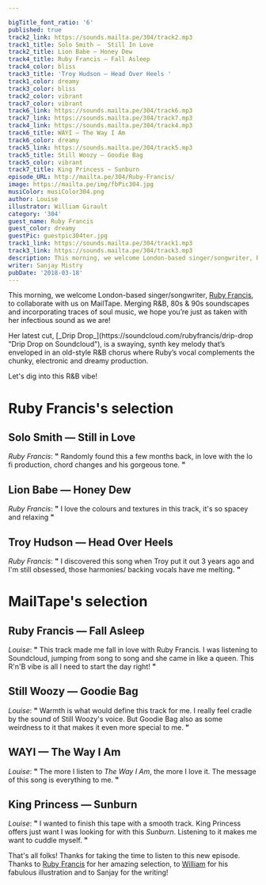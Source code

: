 ```yaml
---

bigTitle_font_ratio: '6'
published: true
track2_link: https://sounds.mailta.pe/304/track2.mp3
track1_title: Solo Smith —  Still In Love
track2_title: Lion Babe — Honey Dew
track4_title: Ruby Francis — Fall Asleep
track4_color: bliss
track3_title: 'Troy Hudson — Head Over Heels '
track1_color: dreamy
track3_color: bliss
track2_color: vibrant
track7_color: vibrant
track6_link: https://sounds.mailta.pe/304/track6.mp3
track7_link: https://sounds.mailta.pe/304/track7.mp3
track4_link: https://sounds.mailta.pe/304/track4.mp3
track6_title: WAYI — The Way I Am
track6_color: dreamy
track5_link: https://sounds.mailta.pe/304/track5.mp3
track5_title: Still Woozy — Goodie Bag
track5_color: vibrant
track7_title: King Princess — Sunburn
episode_URL: http://mailta.pe/304/Ruby-Francis/
image: https://mailta.pe/img/fbPic304.jpg
musiColor: musiColor304.png
author: Louise
illustrator: William Girault
category: '304'
guest_name: Ruby Francis
guest_color: dreamy
guestPic: guestpic304ter.jpg
track1_link: https://sounds.mailta.pe/304/track1.mp3
track3_link: https://sounds.mailta.pe/304/track3.mp3
description: This morning, we welcome London-based singer/songwriter, Ruby Francis, to collaborate with us on MailTape. Merging R&B, 80s & 90s soundscapes and incorporating traces of soul music, we hope you’re just as taken with her infectious sound as we are!
writer: Sanjay Mistry
pubDate: '2018-03-18'
---
```

This morning, we welcome London-based singer/songwriter, [Ruby Francis](https://www.instagram.com/ruby_francis/ "Ruby's Instagram feed"), to collaborate with us on MailTape. Merging R&B, 80s & 90s soundscapes and incorporating traces of soul music, we hope you’re just as taken with her infectious sound as we are!

<p>Her latest cut, [_Drip Drop_](https://soundcloud.com/rubyfrancis/drip-drop "Drip Drop on Soundcloud"), is a swaying, synth key melody that’s enveloped in an old-style R&B chorus where Ruby’s vocal complements the chunky, electronic and dreamy production.
<p>Let's dig into this R&B vibe!

# Ruby Francis's selection


## Solo Smith — Still in Love
_Ruby Francis_: **"** Randomly found this a few months back, in love with the lo fi production, chord changes and his gorgeous tone. **"** 

## Lion Babe — Honey Dew
_Ruby Francis_: **"** I love the colours and textures in this track, it's so spacey and relaxing  **"** 

## Troy Hudson — Head Over Heels
_Ruby Francis_: **"** I discovered this song when Troy put it out 3 years ago and I'm still obsessed, those harmonies/ backing vocals have me melting. **"** 

# MailTape's selection

## Ruby Francis — Fall Asleep
_Louise_: **"** This track made me fall in love with Ruby Francis. I was listening to Soundcloud, jumping from song to song and she came in like a queen. This R'n'B vibe is all I need to start the day right! **"** 

## Still Woozy — Goodie Bag
_Louise_: **"** Warmth is what would define this track for me. I really feel cradle by the sound of Still Woozy's voice. But Goodie Bag also as some weirdness to it that makes it even more special to me. **"** 

## WAYI — The Way I Am
_Louise_: **"** The more I listen to _The Way I Am_, the more I love it. The message of this song is everything to me. **"** 

## King Princess — Sunburn
_Louise_: **"** I wanted to finish this tape with a smooth track. King Princess offers just want I was looking for with this _Sunburn_. Listening to it makes me want to cuddle myself. **"** 

That's all folks! Thanks for taking the time to listen to this new episode. Thanks to [Ruby Francis](https://www.facebook.com/RubyFrancisMusic/ "Ruby's Facebook Page") for her amazing selection, to [William](http://williamgirault.com/ "William's website") for his fabulous illustration and to Sanjay for the writing!
